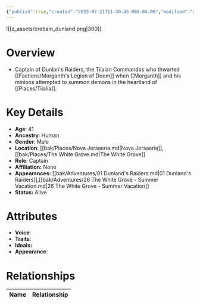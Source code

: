 ```yaml
---
{"publish":true,"created":"2025-07-21T11:30:45.000-04:00","modified":"2025-10-17T10:23:28.007-04:00","cssclasses":""}
---
```


![[z_assets/crebain_dunland.png|300]]

# Overview
- Captain of Dunlan's Raiders, the Tiialan Commandos who thwarted [[Factions/Morganth's Legion of Doom]] when [[Morganth]] and his minions attempted to summon demons in the heartland of [[Places/Tiialia]].

# Key Details
- **Age**: 41
- **Ancestry**: Human
- **Gender**: Male
- **Location**: [[bak/Places/Nova Jersaeria.md\|Nova Jersaeria]],[[bak/Places/The White Grove.md\|The White Grove]]
- **Role**: Captain
- **Affiliation:** None
- **Appearances:** [[bak/Adventures/01 Dunland's Raiders.md\|01 Dunland's Raiders]],[[bak/Adventures/26 The White Grove - Summer Vacation.md\|26 The White Grove - Summer Vacation]]
- **Status:** Alive

# Attributes
- **Voice**: 
- **Traits**: 
- **Ideals:** 
- **Appearance**:

# Relationships

| Name  | Relationship |
| ----- | ------------ |
